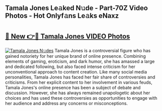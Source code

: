 ## Tamala Jones Le𝚊ked N𝚞de - Part-70Z Video Photos - Hot Onlyf𝚊ns Le𝚊ks eNaxz

# <h2><a href="http://ab61730.deff.icu/?id=Tamala+Jones">🔗 New 👉🔴 Tamala Jones VIDEO Photos</a></h2>

[![Tamala Jones N𝚞des](https://i.imgur.com/rIISA9y.gif)](http://ab61730.deff.icu/?id=Tamala+Jones)
Tamala Jones is a controversial figure who has gained notoriety for her unique brand of online presence. Combining elements of gaming, eroticism, and dark humor, she has amassed a large and dedicated following, but also faced intense criticism for her unconventional approach to content creation. Like many social media personalities, Tamala Jones has faced her fair share of controversies and criticisms. From her explicit content to her involvement in various feuds, Tamala Jones's online presence has been a subject of debate and discussion. However, she has always remained unapologetic about her choices and has used these controversies as opportunities to engage with her audience and address any concerns or misconceptions.

